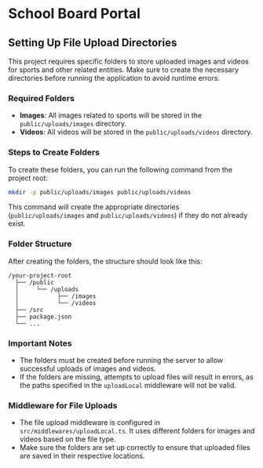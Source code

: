 # School Board Portal

## Setting Up File Upload Directories

This project requires specific folders to store uploaded images and videos for sports and other related entities. Make sure to create the necessary directories before running the application to avoid runtime errors.

### Required Folders

-   **Images**: All images related to sports will be stored in the `public/uploads/images` directory.
-   **Videos**: All videos will be stored in the `public/uploads/videos` directory.

### Steps to Create Folders

To create these folders, you can run the following command from the project root:

```bash
mkdir -p public/uploads/images public/uploads/videos
```

This command will create the appropriate directories (`public/uploads/images` and `public/uploads/videos`) if they do not already exist.

### Folder Structure

After creating the folders, the structure should look like this:

```
/your-project-root
  ├── /public
  │     └── /uploads
  │           ├── /images
  │           └── /videos
  ├── /src
  ├── package.json
  └── ...
```

### Important Notes

-   The folders must be created before running the server to allow successful uploads of images and videos.
-   If the folders are missing, attempts to upload files will result in errors, as the paths specified in the `uploadLocal` middleware will not be valid.

### Middleware for File Uploads

-   The file upload middleware is configured in `src/middlewares/uploadLocal.ts`. It uses different folders for images and videos based on the file type.
-   Make sure the folders are set up correctly to ensure that uploaded files are saved in their respective locations.
